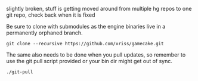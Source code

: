 
slightly broken, stuff is getting moved around from multiple hg repos 
to one git repo, check back when it is fixed


Be sure to clone with submodules as the engine binaries live in a 
permanently orphaned branch.

	git clone --recursive https://github.com/xriss/gamecake.git

The same also needs to be done when you pull updates, so remember to 
use the git pull script provided or your bin dir might get out of sync.

	./git-pull


